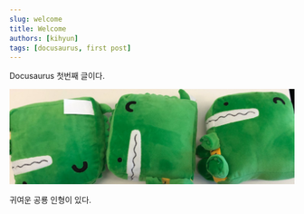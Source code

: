 ```yaml
---
slug: welcome
title: Welcome
authors: [kihyun]
tags: [docusaurus, first post]
---
```


Docusaurus 첫번째 글이다.

![Docusaurus Plushie](./docusaurus-plushie-banner.jpeg)

귀여운 공룡 인형이 있다.
